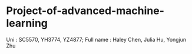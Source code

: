 # Project-of-advanced-machine-learning
Uni : SC5570, YH3774, YZ4877; Full name : Haley Chen, Julia Hu, Yongjun Zhu
